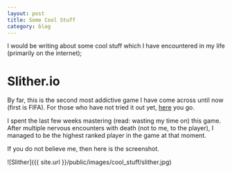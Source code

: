 ```yaml
---
layout: post
title: Some Cool Stuff
category: blog
---
```



I would be writing about some cool stuff which I have encountered in my life (primarily on the internet);

# Slither.io

By far, this is the second most addictive game I have come across until now (first is FIFA). For those who have not tried it out yet, [here]( slither.io ) you go.

I spent the last few weeks mastering (read: wasting my time on) this game. After multiple nervous encounters with death (not to  me, to the player), I managed to be the highest ranked player in the game at that moment.

If you do not believe me, then here is the screenshot.

![Slither]({{ site.url }}/public/images/cool_stuff/slither.jpg)  